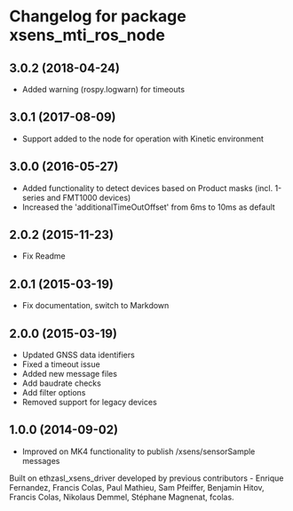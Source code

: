 # Changelog for package xsens_mti_ros_node

## 3.0.2 (2018-04-24)
* Added warning (rospy.logwarn) for timeouts

## 3.0.1 (2017-08-09)
* Support added to the node for operation with Kinetic environment

## 3.0.0 (2016-05-27)
* Added functionality to detect devices based on Product masks (incl. 1-series and FMT1000 devices)
* Increased the 'additionalTimeOutOffset' from 6ms to 10ms as default

## 2.0.2 (2015-11-23)
* Fix Readme

## 2.0.1 (2015-03-19)
* Fix documentation, switch to Markdown

## 2.0.0 (2015-03-19)
* Updated GNSS data identifiers
* Fixed a timeout issue
* Added new message files
* Add baudrate checks
* Add filter options
* Removed support for legacy devices

## 1.0.0 (2014-09-02)
* Improved on MK4 functionality to publish /xsens/sensorSample messages

Built on ethzasl_xsens_driver developed by previous contributors - Enrique Fernandez, Francis Colas, Paul Mathieu, Sam Pfeiffer, 
Benjamin Hitov, Francis Colas, Nikolaus Demmel, Stéphane Magnenat, fcolas.
